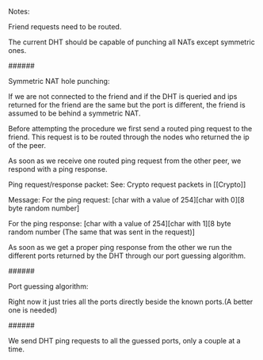 Notes:

Friend requests need to be routed.

The current DHT should be capable of punching all NATs except symmetric ones.

\######

Symmetric NAT hole punching:

If we are not connected to the friend and if the DHT is queried and ips returned
for the friend are the same but the port is different, the friend is assumed to
be behind a symmetric NAT.

Before attempting the procedure we first send a routed ping request to the
friend. This request is to be routed through the nodes who returned the ip of
the peer.

As soon as we receive one routed ping request from the other peer, we respond
with a ping response.

Ping request/response packet: See: Crypto request packets in [[Crypto]]

Message: For the ping request: [char with a value of 254][char with 0][8 byte
random number]

For the ping response: [char with a value of 254][char with 1][8 byte random
number (The same that was sent in the request)]

As soon as we get a proper ping response from the other we run the different
ports returned by the DHT through our port guessing algorithm.

\######

Port guessing algorithm:

Right now it just tries all the ports directly beside the known ports.(A better
one is needed)

\######

We send DHT ping requests to all the guessed ports, only a couple at a time.
